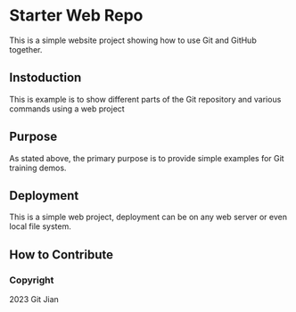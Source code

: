 # Starter Web Repo

This is a simple website project showing how to use Git and GitHub together.

## Instoduction

This is example is to show different parts of the Git repository and various commands using a web project

## Purpose

As stated above, the primary purpose is to provide simple examples for Git training demos.

## Deployment

This is a simple web project, deployment can be on any web server or even local file system.

## How to Contribute


### Copyright

2023 Git Jian
